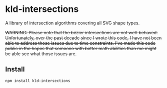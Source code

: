 kld-intersections
=================

A library of intersection algorithms covering all SVG shape types.

~~WARNING: Please note that the bézier intersections are not well-behaved. Unfortunately, over the past decade since I wrote this code, I have not been able to address those issues due to time constraints. I've made this code public in the hopes that someone with better math abilities than me might be able see what those issues are.~~

Install
-------
    npm install kld-intersections
